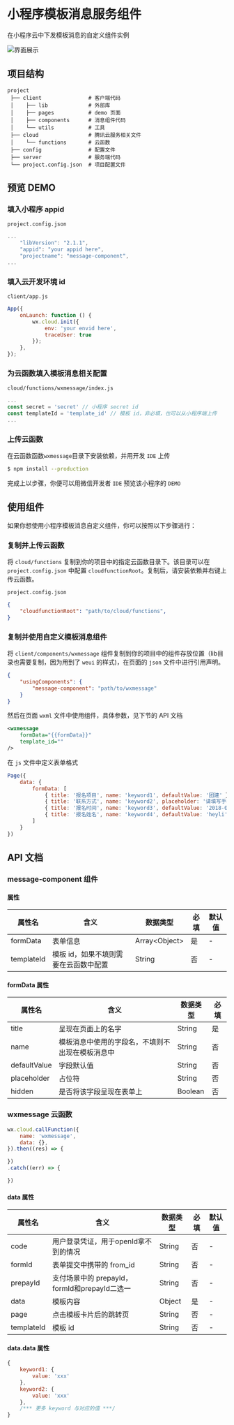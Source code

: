 # 小程序模板消息服务组件
在小程序云中下发模板消息的自定义组件实例

![界面展示](https://ask.qcloudimg.com/draft/1011618/a51x8b25ql.jpg)

## 项目结构
```
project
 ├── client               # 客户端代码
 │    ├── lib             # 外部库
 │    ├── pages           # demo 页面
 │    ├── components      # 消息组件代码
 │    └── utils           # 工具
 ├── cloud                # 腾讯云服务相关文件
 │    └── functions       # 云函数
 ├── config               # 配置文件
 ├── server               # 服务端代码
 └── project.config.json  # 项目配置文件
```

## 预览 DEMO

### 填入小程序 appid

`project.config.json`
```javascript
...
    "libVersion": "2.1.1",
    "appid": "your appid here",
    "projectname": "message-component",
...
```

### 填入云开发环境 id

`client/app.js`
```javascript
App({
    onLaunch: function () {
        wx.cloud.init({
            env: 'your envid here',
            traceUser: true
        });
    },
});
```

### 为云函数填入模板消息相关配置

`cloud/functions/wxmessage/index.js`
```javascript
...
const secret = 'secret' // 小程序 secret id
const templateId = 'template_id' // 模板 id，非必填，也可以从小程序端上传
...
```

### 上传云函数
在云函数函数`wxmessage`目录下安装依赖，并用开发 `IDE` 上传

```bash
$ npm install --production
```

完成上以步骤，你便可以用微信开发者 `IDE` 预览该小程序的 `DEMO`

## 使用组件
如果你想使用小程序模板消息自定义组件，你可以按照以下步骤进行：

### 复制并上传云函数
将 `cloud/functions` 复制到你的项目中的指定云函数目录下。该目录可以在 `project.config.json` 中配置 `cloudfunctionRoot`。复制后，请安装依赖并右键上传云函数。
    
`project.config.json`
```json
{
    "cloudfunctionRoot": "path/to/cloud/functions",
}
```

### 复制并使用自定义模板消息组件
将 `client/components/wxmessage` 组件复制到你的项目中的组件存放位置（lib目录也需要复制，因为用到了 `weui` 的样式)，在页面的 `json` 文件中进行引用声明。

```json
{
    "usingComponents": {
        "message-component": "path/to/wxmessage"
    }
}
```
然后在页面 `wxml` 文件中使用组件，具体参数，见下节的 API 文档

```xml
<wxmessage
    formData="{{formData}}"
    template_id=""
/>
```

在 `js` 文件中定义表单格式
```javascript
Page({
    data: {
        formData: [
            { title: '报名项目', name: 'keyword1', defaultValue: '团建' },
            { title: '联系方式', name: 'keyword2', placeholder: '请填写手机' },
            { title: '报名时间', name: 'keyword3', defaultValue: '2018-05-29', hidden: true },
            { title: '报名姓名', name: 'keyword4', defaultValue: 'heyli' },
        ]
    }
})
```

## API 文档

### message-component 组件

#### 属性

|属性名|含义|数据类型|必填|默认值|
|--|--|--|--|---|
|formData|表单信息|Array&lt;Object>|是|-|
|templateId|模板 id，如果不填则需要在云函数中配置|String|否|-|

#### formData 属性

|属性名|含义|数据类型|必填|
|--|--|--|--|
|title|呈现在页面上的名字|String|是|
|name|模板消息中使用的字段名，不填则不出现在模板消息中|String|否|
|defaultValue|字段默认值|String|否|
|placeholder|占位符|String|否|
|hidden|是否将该字段呈现在表单上|Boolean|否|

### wxmessage 云函数

```javascript
wx.cloud.callFunction({
    name: 'wxmessage',
    data: {},
}).then((res) => {

})
.catch((err) => {

})
```
#### data 属性

|属性名|含义|数据类型|必填|默认值|
|--|--|--|--|---|
|code|用户登录凭证，用于openId拿不到的情况|String|否|-|
|formId|表单提交中携带的 from_id|String|否|-|
|prepayId|支付场景中的 prepayId，formId和prepayId二选一|String|否|-|
|data|模板内容|Object|是|-|
|page|点击模板卡片后的跳转页|String|否|-|
|templateId|模板 id|String|否|-|

#### data.data 属性
```javascript
{
    keyword1: {
        value: 'xxx'
    },
    keyword2: {
        value: 'xxx'
    },
    /*** 更多 keyword 与对应的值 ***/
}
```